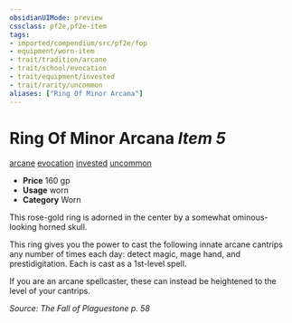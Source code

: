 ```yaml
---
obsidianUIMode: preview
cssclass: pf2e,pf2e-item
tags:
- imported/compendium/src/pf2e/fop
- equipment/worn-item
- trait/tradition/arcane
- trait/school/evocation
- trait/equipment/invested
- trait/rarity/uncommon
aliases: ["Ring Of Minor Arcana"]
---
```

# Ring Of Minor Arcana *Item 5*  
[arcane](arcane.md)  [evocation](evocation.md)  [invested](invested.md)  [uncommon](uncommon.md)  

- **Price** 160 gp
- **Usage** worn
- **Category** Worn

This rose-gold ring is adorned in the center by a somewhat ominous-looking horned skull.

This ring gives you the power to cast the following innate arcane cantrips any number of times each day: detect magic, mage hand, and prestidigitation. Each is cast as a 1st-level spell.

If you are an arcane spellcaster, these can instead be heightened to the level of your cantrips.

*Source: The Fall of Plaguestone p. 58*